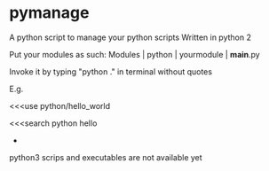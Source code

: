 # pymanage
A python script to manage your python scripts
Written in python 2

Put your modules as such:
                Modules
                   |
                python
                   |
               yourmodule
                   |
               __main__.py

Invoke it by typing "python ." in terminal without quotes

E.g.

<<<use python/hello_world

<<<search python hello

*
python3 scrips and executables are not available yet

